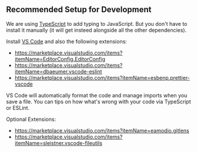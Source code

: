 ## Recommended Setup for Development

We are using [TypeScript](https://www.typescriptlang.org/) to add typing to JavaScript.
But you don't have to install it manually (it will get insteed alongside all the other dependencies).

Install [VS Code](https://code.visualstudio.com/) and also the following extensions:

- https://marketplace.visualstudio.com/items?itemName=EditorConfig.EditorConfig
- https://marketplace.visualstudio.com/items?itemName=dbaeumer.vscode-eslint
- https://marketplace.visualstudio.com/items?itemName=esbenp.prettier-vscode

VS Code will automatically format the code and manage imports when you save a file.
You can tips on how what's wrong with your code via TypeScript or ESLint.

Optional Extensions:

- https://marketplace.visualstudio.com/items?itemName=eamodio.gitlens
- https://marketplace.visualstudio.com/items?itemName=sleistner.vscode-fileutils
